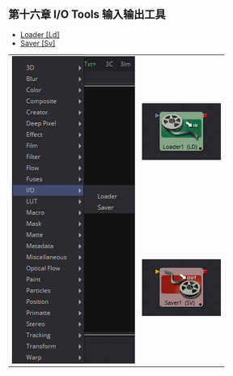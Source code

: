 ## 第十六章 I/O Tools 输入输出工具

- [Loader [Ld]](./Loader%20[Ld].md) 
- [Saver [Sv]](./Saver%20[Sv].md) 

<table id="img">
  <tr>
    <td rowspan="3"><img src="images/IO_index.png" alt="IO_index"></td>
    <td><img src="images/index_Loader.jpg" alt="index_Loader"></td>
  </tr>
  <tr>
    <td><img src="images/index_Saver.jpg" alt="index_Saver"></td>
  </tr>
</table>